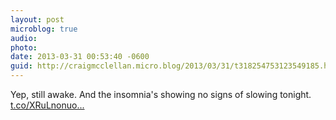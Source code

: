 ```yaml
---
layout: post
microblog: true
audio: 
photo: 
date: 2013-03-31 00:53:40 -0600
guid: http://craigmcclellan.micro.blog/2013/03/31/t318254753123549185.html
---
```

Yep, still awake. And the insomnia's showing no signs of slowing tonight. [t.co/XRuLnonuo...](http://t.co/XRuLnonuo9)
